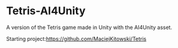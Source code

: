 # Tetris-AI4Unity

A version of the Tetris game made in Unity with the AI4Unity asset.

Starting project:https://github.com/MaciejKitowski/Tetris
